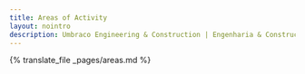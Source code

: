 ```yaml
---
title: Areas of Activity
layout: nointro
description: Umbraco Engineering & Construction | Engenharia & Construção | Construção chave na mão
---
```


{% translate_file _pages/areas.md %}